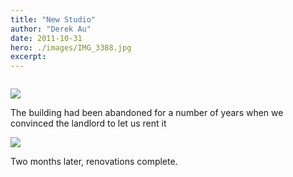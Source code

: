 ```yaml
---
title: "New Studio"
author: "Derek Au"
date: 2011-10-31
hero: ./images/IMG_3388.jpg
excerpt: 
---
```


![]()

![](./images/IMG_1799.jpg)

The building had been abandoned for a number of years when we convinced the landlord to let us rent it

![](./images/IMG_3366.jpg)

Two months later, renovations complete.
